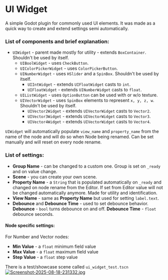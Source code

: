 # UI Widget

A simple Godot plugin for commonly used UI elements. It was made as a quick way to create and extend settings semi automatically.

### List of components and brief explanation:
* ```UIWidget``` - parent made mostly for utility - extends ```BoxContainer```. Shouldn't be used by itself.
	* ```UIBoolWidget``` - uses ```CheckButton```.
	* ```UIColorPickerWidget``` - uses ```ColorPickerButton```.
	* ```UINumberWidget``` - uses ```HSlider``` and a ```SpinBox```. Shouldn't be used by itself.
		* ```UIIntWidget``` - extends ```UIFloatWidget``` casts to ```int```.
		* ```UIFloatWidget``` - extends ```UINumberWidget``` casts to ```float```.
	* ```UIListWidget``` - uses ```OptionButton``` can be used with or w/o texture.
	* ```UIVectorWidget``` - uses ```SpinBox``` elements to represent ```x, y, z, w```. Shouldn't be used by itself.
		* ```UIVector2Widget``` - extends ```UIVectorWidget``` casts to ```Vector2```.
		* ```UIVector3Widget``` - extends ```UIVectorWidget``` casts to ```Vector3```.
		* ```UIVector4Widget``` - extends ```UIVectorWidget``` casts to ```Vector4```.

 ```UIWidget``` will automatically populate ```view_name``` and ```property_name``` from the name of the node and will do so when Node being renamed. Can be set manually and will reset on every node rename.

### List of settings:
* **Group Name** - can be changed to a custom one. Group is set on ```_ready``` and on value change.
* **Scene** - you can create your own scene.
* **Property Name** - a ```String``` that is populated automatically on ```_ready``` and changed on node rename from the Editor. If set from Editor value will not be changed automatically anymore. Made for utility and identification.
* **View Name** - same as **Property Name** but used for setting ```label.text```.
* **Debounce** and **Debounce Time** - used to set debounce behavior. **Debounce** - ```bool``` turns debounce on and off. **Debounce Time** - ```float``` debounce seconds.

#### Node specific settings:
For Number and Vector nodes:
* **Min Value** - a ```float``` minimum field value
* **Max Value** - a ```float``` maximum field value
* **Step Value** - a ```float``` step value

There is a test/showcase scene called ```ui_widget_test.tscn```
[![Screenshot-2025-08-18-231332.jpg](https://i.postimg.cc/50VT97gQ/Screenshot-2025-08-18-231332.jpg)](https://postimg.cc/8FZttbqT)
